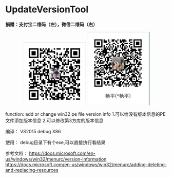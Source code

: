 # UpdateVersionTool

**捐赠：支付宝二维码（左），微信二维码（右）**
<div align="center">
<img src="https://github.com/YanpingHe/UpdateVersionTool/blob/master/pics/weixin.jpg" alt=""/>
<img src="https://github.com/YanpingHe/UpdateVersionTool/blob/master/pics/zhifubao.jpg" alt=""/><br>
</div>



function:
add or change win32 pe file version info
1.可以给没有版本信息的PE文件添加版本信息
2.可以修改第3方库的版本信息


编译：
VS2015  debug   X86 


使用：
debug目录下有个exe,可以直接执行看结果


参考文档：
https://docs.microsoft.com/en-us/windows/win32/menurc/version-information
https://docs.microsoft.com/en-us/windows/win32/menurc/adding-deleting-and-replacing-resources

